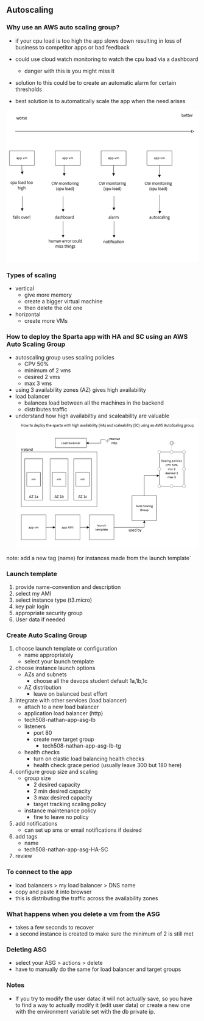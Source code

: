 ## Autoscaling

### Why use an AWS auto scaling group?

- if your cpu load is too high the app slows down resulting in loss of business to competitor apps or bad feedback

- could use cloud watch monitoring to watch the cpu load via a dashboard
  - danger with this is you might miss it

- solution to this could be to create an automatic alarm for certain thresholds

- best solution is to automatically scale the app when the need arises 

![alt text](image-1.png)

### Types of scaling
- vertical
  - give more memory
  - create a bigger virtual machine
  - then delete the old one
- horizontal
  - create more VMs

### How to deploy the Sparta app with HA and SC using an AWS Auto Scaling Group
- autoscaling group uses scaling policies
  - CPV 50%
  - minimum of 2 vms
  - desired 2 vms
  - max 3 vms
- using 3 availability zones (AZ) gives high availability
- load balancer
  - balances load between all the machines in the backend
  - distributes traffic
- understand how high availabiltiy and scaleability are valuable
![alt text](image-2.png)

note: add a new tag (name) for instances made from the launch template` 

### Launch template
1. provide name-convention and description
2. select my AMI
3. select instance type (t3.micro)
4. key pair login
5. appropriate security group
6. User data if needed


### Create Auto Scaling Group
1. choose launch template or configuration
   - name appropriately
   - select your launch template
2. choose instance launch options
   - AZs and subnets 
     - choose all the devops student default 1a,1b,1c
   - AZ distribution
     - leave on balanced best effort
3. integrate with other services (load balancer)
   - attach to a new load balancer
   - application load balancer (http)
   - tech508-nathan-app-asg-lb
   - listeners
     - port 80
     - create new target group
       - tech508-nathan-app-asg-lb-tg
   - health checks
     - turn on elastic load balancing health checks
     - health check grace period (usually leave 300 but 180 here)
4. configure group size and scaling
    - group size
      - 2 desired capacity
      - 2 min desired capacity
      - 3 max desired capacity
      - target tracking scaling policy
    - instance maintenance policy
      - fine to leave no policy
5. add notifications
    - can set up sms or email notifications if desired
6. add tags
    - name
    - tech508-nathan-app-asg-HA-SC
7. review

### To connect to the app
- load balancers > my load balancer > DNS name
- copy and paste it into browser
- this is distributing the traffic across the availability zones

### What happens when you delete a vm from the ASG
- takes a few seconds to recover
- a second instance is created to make sure the minimum of 2 is still met

### Deleting ASG
- select your ASG > actions > delete
- have to manually do the same for load balancer and target groups

### Notes
- If you try to modify the user datac it will not actually save, so you have to find a way to actually modify it (edit user data) or create a new one with the environment variable set with the db private ip.